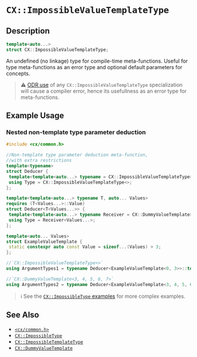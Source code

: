 # `CX::ImpossibleValueTemplateType`
## Description
<area id="no-interactive-code"></area>
```c++
template<auto...>
struct CX::ImpossibleValueTemplateType;
```
An undefined (no linkage) type for compile-time meta-functions. Useful for
type meta-functions as an error type and optional default parameters for
concepts.

> ⚠️
> [ODR use](https://en.cppreference.com/w/cpp/language/definition#ODR-use) of
> any `CX::ImpossibleValueTemplateType` specialization will cause a compiler
> error, hence its usefullness as an error type for meta-functions.

## Example Usage
### Nested non-template type parameter deduction
```c++
#include <cx/common.h>

//Non-template type parameter deduction meta-function,
//with extra restrictions
template<typename>
struct Deducer {
 template<template<auto...> typename = CX::ImpossibleValueTemplateType>
 using Type = CX::ImpossibleValueTemplateType<>;
};

template<template<auto...> typename T, auto... Values>
requires (T<Values...>::Value)
struct Deducer<T<Values...>> {
 template<template<auto...> typename Receiver = CX::DummyValueTemplate>
 using Type = Receiver<Values...>;
};

template<auto... Values>
struct ExampleValueTemplate {
 static constexpr auto const Value = sizeof...(Values) > 3;
};

//`CX::ImpossibleValueTemplateType<>`
using ArgumentTypes1 = typename Deducer<ExampleValueTemplate<0, 3>>::template Type<>;

//`CX::DummyValueTemplate<3, 4, 5, 6, 7>`
using ArgumentTypes2 = typename Deducer<ExampleValueTemplate<3, 4, 5, 6, 7>>::Type<>;
```

> ℹ️
> See the [`CX::ImpossibleType` examples](./impossible_type.md#example-usage)
> for more complex examples.

## See Also
 - [`<cx/common.h>`](../cx_common_h.md)
 - [`CX::ImpossibleType`](./impossible_type.md)
 - [`CX::ImpossibleTemplateType`](./impossible_template_type.md)
 - [`CX::DummyValueTemplate`](./dummy_value_template.md)
